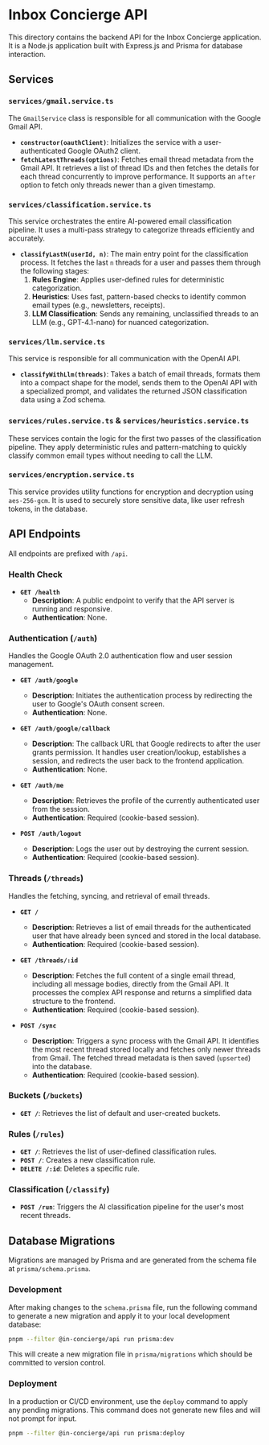# Inbox Concierge API

This directory contains the backend API for the Inbox Concierge application. It is a Node.js application built with Express.js and Prisma for database interaction.

## Services

### `services/gmail.service.ts`

The `GmailService` class is responsible for all communication with the Google Gmail API.

- **`constructor(oauthClient)`**: Initializes the service with a user-authenticated Google OAuth2 client.
- **`fetchLatestThreads(options)`**: Fetches email thread metadata from the Gmail API. It retrieves a list of thread IDs and then fetches the details for each thread concurrently to improve performance. It supports an `after` option to fetch only threads newer than a given timestamp.

### `services/classification.service.ts`

This service orchestrates the entire AI-powered email classification pipeline. It uses a multi-pass strategy to categorize threads efficiently and accurately.

- **`classifyLastN(userId, n)`**: The main entry point for the classification process. It fetches the last `n` threads for a user and passes them through the following stages:
  1.  **Rules Engine**: Applies user-defined rules for deterministic categorization.
  2.  **Heuristics**: Uses fast, pattern-based checks to identify common email types (e.g., newsletters, receipts).
  3.  **LLM Classification**: Sends any remaining, unclassified threads to an LLM (e.g., GPT-4.1-nano) for nuanced categorization.

### `services/llm.service.ts`

This service is responsible for all communication with the OpenAI API.

- **`classifyWithLlm(threads)`**: Takes a batch of email threads, formats them into a compact shape for the model, sends them to the OpenAI API with a specialized prompt, and validates the returned JSON classification data using a Zod schema.

### `services/rules.service.ts` & `services/heuristics.service.ts`

These services contain the logic for the first two passes of the classification pipeline. They apply deterministic rules and pattern-matching to quickly classify common email types without needing to call the LLM.

### `services/encryption.service.ts`

This service provides utility functions for encryption and decryption using `aes-256-gcm`. It is used to securely store sensitive data, like user refresh tokens, in the database.

## API Endpoints

All endpoints are prefixed with `/api`.

### Health Check

- **`GET /health`**
  - **Description**: A public endpoint to verify that the API server is running and responsive.
  - **Authentication**: None.

### Authentication (`/auth`)

Handles the Google OAuth 2.0 authentication flow and user session management.

- **`GET /auth/google`**
  - **Description**: Initiates the authentication process by redirecting the user to Google's OAuth consent screen.
  - **Authentication**: None.

- **`GET /auth/google/callback`**
  - **Description**: The callback URL that Google redirects to after the user grants permission. It handles user creation/lookup, establishes a session, and redirects the user back to the frontend application.
  - **Authentication**: None.

- **`GET /auth/me`**
  - **Description**: Retrieves the profile of the currently authenticated user from the session.
  - **Authentication**: Required (cookie-based session).

- **`POST /auth/logout`**
  - **Description**: Logs the user out by destroying the current session.
  - **Authentication**: Required (cookie-based session).

### Threads (`/threads`)

Handles the fetching, syncing, and retrieval of email threads.

- **`GET /`**
  - **Description**: Retrieves a list of email threads for the authenticated user that have already been synced and stored in the local database.
  - **Authentication**: Required (cookie-based session).

- **`GET /threads/:id`**
  - **Description**: Fetches the full content of a single email thread, including all message bodies, directly from the Gmail API. It processes the complex API response and returns a simplified data structure to the frontend.
  - **Authentication**: Required (cookie-based session).

- **`POST /sync`**
  - **Description**: Triggers a sync process with the Gmail API. It identifies the most recent thread stored locally and fetches only newer threads from Gmail. The fetched thread metadata is then saved (`upserted`) into the database.
  - **Authentication**: Required (cookie-based session).

### Buckets (`/buckets`)

- **`GET /`**: Retrieves the list of default and user-created buckets.

### Rules (`/rules`)

- **`GET /`**: Retrieves the list of user-defined classification rules.
- **`POST /`**: Creates a new classification rule.
- **`DELETE /:id`**: Deletes a specific rule.

### Classification (`/classify`)

- **`POST /run`**: Triggers the AI classification pipeline for the user's most recent threads.

## Database Migrations

Migrations are managed by Prisma and are generated from the schema file at `prisma/schema.prisma`.

### Development

After making changes to the `schema.prisma` file, run the following command to generate a new migration and apply it to your local development database:

```sh
pnpm --filter @in-concierge/api run prisma:dev
```

This will create a new migration file in `prisma/migrations` which should be committed to version control.

### Deployment

In a production or CI/CD environment, use the `deploy` command to apply any pending migrations. This command does not generate new files and will not prompt for input.

```sh
pnpm --filter @in-concierge/api run prisma:deploy
```
